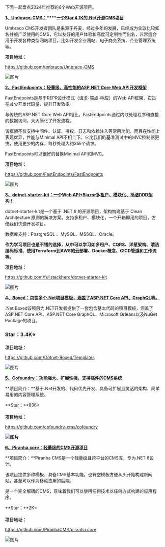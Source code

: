 下面一起盘点2024年推荐的6个Web开源项目。  

**[1、](https://mp.weixin.qq.com/s?__biz=MjM5MDE5MDM5NA==&mid=2449944052&idx=1&sn=5f4fe2a710023a10d1a43c5142c65969&scene=21#wechat_redirect)[Umbraco-CMS：](https://mp.weixin.qq.com/s?__biz=MjM5MDE5MDM5NA==&mid=2449944052&idx=1&sn=5f4fe2a710023a10d1a43c5142c65969&scene=21#wechat_redirect)****[一个Star 4.1K的.Net开源CMS项目](https://mp.weixin.qq.com/s?__biz=MjM5MDE5MDM5NA==&mid=2449944052&idx=1&sn=5f4fe2a710023a10d1a43c5142c65969&scene=21#wechat_redirect)**

Umbraco CMS开发者团队是来源于丹麦，经过多年的发展，已经成为全球比较知名并被广泛使用的CMS，它以友好的用户体验和高度可定制性而出名，非常适合用于开发各种类型网站项目，比如开发企业网站、电子商务系统、企业管理系统等。

**项目地址：**

https://github.com/umbraco/Umbraco-CMS

![图片](https://mmbiz.qpic.cn/sz_mmbiz_png/tJJDa2wmJiaqodMzibtRGIL6b1na9icdoTmj5f1b2DOfCibMNvicUMgmicm7EQbNH7NjxtfSAZ4niaBtib9oib3OKC1qT0w/640?wx_fmt=other&from=appmsg&wxfrom=13&wx_lazy=1&wx_co=1&tp=wxpic)

  

**[2、FastEndpoints：轻量级、高性能的ASP.NET Core Web API开发框架](http://mp.weixin.qq.com/s?__biz=MjM5MDE5MDM5NA==&mid=2449945020&idx=1&sn=828d65b572a1b519145808bd0fa2429a&chksm=b1bb0fe986cc86ff7ef0faf36bda9c9454d8cfe0865fcfd7c197a3b103db8762a45ae03a7c3a&scene=21#wechat_redirect)**

FastEndpoints是基于REPR设计模式（请求-端点-响应）的Web API框架，它旨在减少开发代码量，提升开发效率。

与传统的ASP.NET Core Web API相比，FastEndpoints通过内联处理程序和直接的数据访问，大大简化了开发流程。

该框架不仅支持中间件、认证、授权、日志和依赖注入等常用功能，而且在性能上表现优异，性能与Minimal API不相上下。它比我们的基准测试中的MVC控制器更快，使用更少的内存，每秒处理大约35k个请求。

FastEndpoints可以很好的替换Minimal API和MVC。

**项目地址：**

https://github.com/FastEndpoints/FastEndpoints

![图片](https://mmbiz.qpic.cn/sz_mmbiz_png/tJJDa2wmJiaosmjCr1Tc3HdlvicklEJibPzEJHcQk3bGAf99aJNe66YTrQjPTcROKDryDuSSmOg2MeE07T8ErCGVw/640?wx_fmt=other&from=appmsg&wxfrom=13&wx_lazy=1&wx_co=1&tp=wxpic)

  

**[3、dotnet-starter-kit：一个Web API+Blazor多租户、模块化、简洁DDD架构！](http://mp.weixin.qq.com/s?__biz=MjM5MDE5MDM5NA==&mid=2449945093&idx=1&sn=ae54a21030cebd619d065f45dc5c3b3a&chksm=b1bb0c5086cc8546726a6282be216476ceaa7f6aa8f4d0ee8ed597b1c1fdb060fb60c3c1676e&scene=21#wechat_redirect)**

dotnet-starter-kit是一个基于 .NET 8 的开源项目，架构构建基于 Clean Architecture 原则的解决方案。支持多租户、模块化，一个开箱即用的项目，方便我们快速开发项目。

数据库支持：PostgreSQL 、MySQL、MSSQL、Oracle。

**作为学习项目也是不错的选择，从中可以学习如多租户、CQRS、洋葱架构、清洁编码标准、使用Terraform到AWS的云部署、Docker概念、CICD管道和工作流等。**

**项目地址：**

https://github.com/fullstackhero/dotnet-starter-kit

![图片](https://mmbiz.qpic.cn/sz_mmbiz_png/tJJDa2wmJiapwbvBSMzGQconiaWwXoQG37glVgBSuxqbkH3LmctvXJe4AxPHic9asz9z1mmQbEFvjkN6yziautKV6A/640?wx_fmt=other&from=appmsg&wxfrom=5&wx_lazy=1&wx_co=1&tp=wxpic)

  

**[4、Boxed：包含多个.Net项目模板，涵盖了ASP.NET Core API、GraphQL等。](http://mp.weixin.qq.com/s?__biz=MjM5MDE5MDM5NA==&mid=2449945259&idx=1&sn=d0893c9455ff13998f0e065f6b662908&chksm=b1bb0cfe86cc85e8a07f3ef71c21d3ce75fdaf33e2e449a8b3f3c17945c65ccb3fc8432702cd&scene=21#wechat_redirect)**

.Net Boxed该项目为.NET开发者提供了一套包含基本代码的项目模板，涵盖了ASP.NET Core API、ASP.NET Core GraphQL、Microsoft Orleans以及NuGet Package的项目。  

### Star：3.4K⭐

**项目地址：**

https://github.com/Dotnet-Boxed/Templates

![图片](https://mmbiz.qpic.cn/sz_mmbiz_png/tJJDa2wmJiapiaCWAQbXQsZoC7Lkib9WIpPVJmsy2cB4ic67licz2cPsnvxQL7Nb0zdXZeibxEYqKedCib2XC2hK1873g/640?wx_fmt=other&from=appmsg&wxfrom=5&wx_lazy=1&wx_co=1&tp=wxpic)

  

**[5、Cofoundry：功能强大、扩展性强、支持插件的CMS系统](https://mp.weixin.qq.com/s?__biz=MjM5MDE5MDM5NA==&mid=2449945414&idx=1&sn=4e20bd03597526b9606a9571b8a5ec7b&scene=21#wechat_redirect)**

**项目简介：**基于.Net开发的、代码优先开发、具备可扩展且灵活的架构、简单易用的内容管理系统。

**Star：**836⭐

**项目地址：**

https://github.com/cofoundry-cms/cofoundry

**![图片](https://mmbiz.qpic.cn/sz_mmbiz_png/tJJDa2wmJiaqepYg5OK8cBwqRmibvPAIynb6DTxPD6ciajianJicRibRIJTa2r5KQbGFgQujHCus8T6ib5NqE5vnNg4og/640?wx_fmt=other&from=appmsg&wxfrom=5&wx_lazy=1&wx_co=1&tp=wxpic)**

  

**[6、P](https://mp.weixin.qq.com/s?__biz=MjM5MDE5MDM5NA==&mid=2449945432&idx=1&sn=ccdbb092bc3ab37b893cbd2b5837cb78&scene=21#wechat_redirect)[iranha.core：](https://mp.weixin.qq.com/s?__biz=MjM5MDE5MDM5NA==&mid=2449945432&idx=1&sn=ccdbb092bc3ab37b893cbd2b5837cb78&scene=21#wechat_redirect)[轻量级的CMS开源项目](https://mp.weixin.qq.com/s?__biz=MjM5MDE5MDM5NA==&mid=2449945432&idx=1&sn=ccdbb092bc3ab37b893cbd2b5837cb78&scene=21#wechat_redirect)**

**项目简介：**Piranha CMS是一个轻量级且跨平台的CMS库，专为.NET 8设计。

该项目提供多种模板，具备CMS基本功能，也有空模板方便从头开始构建新网站，甚至可以作为移动应用的后端。

是一个完全解耦的CMS，意味着我们可以使用任何技术以任何方式构建的应用程序。

**Star：**2K⭐

**项目地址：**

https://github.com/PiranhaCMS/piranha.core

![图片](https://mmbiz.qpic.cn/sz_mmbiz_png/tJJDa2wmJiap9CN29wzlia4VMTicE9ub6qgO4NwCIOsJe9X5qQ8WlRQEGR8BZKHh3YSKoNw1ZxPXHSrCDefwSdsYQ/640?wx_fmt=other&from=appmsg&wxfrom=5&wx_lazy=1&wx_co=1&tp=wxpic)